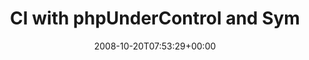 ---
retweeted: false
source: <a href="http://twitter.com" rel="nofollow">Twitter Web Client</a>
entities:
  hashtags: []
  symbols: []
  user_mentions:
  - name: "@skoop@phpc.social"
    screen_name: skoop
    indices:
    - '37'
    - '43'
    id_str: '1524641'
    id: '1524641'
  urls: []
display_text_range:
- '0'
- '88'
favorite_count: '0'
id_str: '967152422'
truncated: false
retweet_count: '0'
id: '967152422'
created_at: Mon Oct 20 07:53:29 +0000 2008
favorited: false
full_text: 'CI with phpUnderControl and Symfony, [@skoop](https://twitter.com/skoop)
  macht Fortschritt: http://tinyurl.com/62r8qg'
lang: de
tags:
- pesos:twitter
date: '2008-10-20T07:53:29+00:00'
src: https://twitter.com/bascht/status/967152422
original_url: https://twitter.com/bascht/status/967152422
type: twitter_tweet
text: 'CI with phpUnderControl and Symfony, [@skoop](https://twitter.com/skoop) macht
  Fortschritt: http://tinyurl.com/62r8qg'
title: CI with phpUnderControl and Sym

---